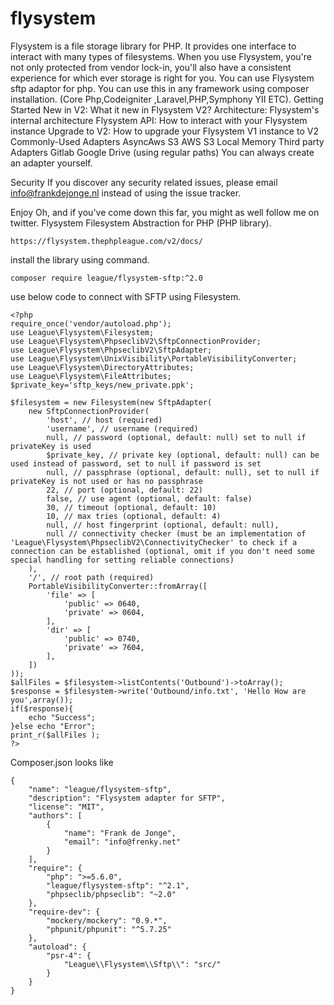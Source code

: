 # flysystem
Flysystem is a file storage library for PHP. It provides one interface to interact with many types of filesystems. When you use Flysystem, you're not only protected from vendor lock-in, you'll also have a consistent experience for which ever storage is right for you.
You can use Flysystem sftp adaptor for php. You can use this in any framework using composer installation. (Core Php,Codeigniter ,Laravel,PHP,Symphony YII ETC).
Getting Started
New in V2: What it new in Flysystem V2?
Architecture: Flysystem's internal architecture
Flysystem API: How to interact with your Flysystem instance
Upgrade to V2: How to upgrade your Flysystem V1 instance to V2
Commonly-Used Adapters
AsyncAws S3
AWS S3
Local
Memory
Third party Adapters
Gitlab
Google Drive (using regular paths)
You can always create an adapter yourself.

Security
If you discover any security related issues, please email info@frankdejonge.nl instead of using the issue tracker.

Enjoy
Oh, and if you've come down this far, you might as well follow me on twitter.
Flysystem Filesystem Abstraction for PHP (PHP library).
```
https://flysystem.thephpleague.com/v2/docs/
```
install the library using command.
```
composer require league/flysystem-sftp:^2.0
```
use below code to connect with SFTP using Filesystem.
````
<?php
require_once('vendor/autoload.php');
use League\Flysystem\Filesystem;
use League\Flysystem\PhpseclibV2\SftpConnectionProvider;
use League\Flysystem\PhpseclibV2\SftpAdapter;
use League\Flysystem\UnixVisibility\PortableVisibilityConverter;
use League\Flysystem\DirectoryAttributes;
use League\Flysystem\FileAttributes;
$private_key='sftp_keys/new_private.ppk';

$filesystem = new Filesystem(new SftpAdapter(
    new SftpConnectionProvider(
        'host', // host (required)
        'username', // username (required)
        null, // password (optional, default: null) set to null if privateKey is used
        $private_key, // private key (optional, default: null) can be used instead of password, set to null if password is set
        null, // passphrase (optional, default: null), set to null if privateKey is not used or has no passphrase
        22, // port (optional, default: 22)
        false, // use agent (optional, default: false)
        30, // timeout (optional, default: 10)
        10, // max tries (optional, default: 4)
        null, // host fingerprint (optional, default: null),
        null // connectivity checker (must be an implementation of 'League\Flysystem\PhpseclibV2\ConnectivityChecker' to check if a connection can be established (optional, omit if you don't need some special handling for setting reliable connections)
    ),
    '/', // root path (required)
    PortableVisibilityConverter::fromArray([
        'file' => [
            'public' => 0640,
            'private' => 0604,
        ],
        'dir' => [
            'public' => 0740,
            'private' => 7604,
        ],
    ])
));
$allFiles = $filesystem->listContents('Outbound')->toArray();
$response = $filesystem->write('Outbound/info.txt', 'Hello How are you',array());
if($response){
	echo "Success";
}else echo "Error";
print_r($allFiles );
?>
````
Composer.json looks like
```
{
    "name": "league/flysystem-sftp",
    "description": "Flysystem adapter for SFTP",
    "license": "MIT",
    "authors": [
        {
            "name": "Frank de Jonge",
            "email": "info@frenky.net"
        }
    ],
    "require": {
        "php": ">=5.6.0",
        "league/flysystem-sftp": "^2.1",
        "phpseclib/phpseclib": "~2.0"
    },
    "require-dev": {
        "mockery/mockery": "0.9.*",
        "phpunit/phpunit": "^5.7.25"
    },
    "autoload": {
        "psr-4": {
            "League\\Flysystem\\Sftp\\": "src/"
        }
    }
}
```

